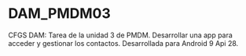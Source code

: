 # DAM_PMDM03
CFGS DAM: Tarea de la unidad 3 de PMDM. Desarrollar una app para acceder y gestionar los contactos. Desarrollada para Android 9 Api 28.
